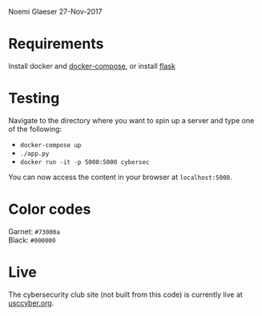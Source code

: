 Noemi Glaeser
27-Nov-2017

# Requirements
Install docker and [docker-compose](https://docs.docker.com/compose/install/#prerequisites),
or install [flask](http://flask.pocoo.org/docs/0.12/)

# Testing
Navigate to the directory where you want to spin up a server and type one of the following:
- `docker-compose up`
- `./app.py`
- `docker run -it -p 5000:5000 cybersec`

You can now access the content in your browser at `localhost:5000`. 

# Color codes
Garnet: `#73000a`  
Black: `#000000`

# Live
The cybersecurity club site (not built from this code) is currently live at [usccyber.org](https://www.usccyber.org).
